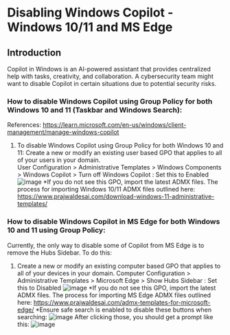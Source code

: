 # Disabling Windows Copilot - Windows 10/11 and MS Edge

## Introduction
Copilot in Windows is an AI-powered assistant that provides centralized help with tasks, creativity, and collaboration. 
A cybersecurity team might want to disable Copilot in certain situations due to potential security risks. 

### How to disable Windows Copilot using Group Policy for both Windows 10 and 11 (Taskbar and Windows Search):
References: https://learn.microsoft.com/en-us/windows/client-management/manage-windows-copilot

1. To disable Windows Copilot using Group Policy for both Windows 10 and 11: Create a new or modify an existing user based GPO that applies to all of your users in your domain.  
  User Configuration > Administrative Templates > Windows Components > Windows Copilot > Turn off Windows Copilot : Set this to Enabled
  ![image](https://github.com/msab05/Disabling-Windows-Copilot/assets/61631832/53be7b05-af24-4fbc-8393-776732e29406)
*If you do not see this GPO, import the latest ADMX files. The process for importing Windows 10/11 ADMX files outlined here: https://www.prajwaldesai.com/download-windows-11-administrative-templates/




### How to disable Windows Copilot in MS Edge for both Windows 10 and 11 using Group Policy:
Currently, the only way to disable some of Copilot from MS Edge is to remove the Hubs Sidebar. To do this:

1. Create a new or modify an existing computer based GPO that applies to all of your devices in your domain.
Computer Configuration > Administrative Templates > Microsoft Edge > Show Hubs Sidebar : Set this to Disabled
![image](https://github.com/msab05/Disabling-Windows-Copilot/assets/61631832/54682aba-66da-4755-9323-70db440b91b2)
*If you do not see this GPO, import the latest ADMX files. The process for importing MS Edge ADMX files outlined here: https://www.prajwaldesai.com/admx-templates-for-microsoft-edge/
*Ensure safe search is enabled to disable these buttons when searching:
![image](https://github.com/msab05/Disabling-Windows-Copilot/assets/61631832/b723a405-14de-4ac6-bfd4-cc0ba19a2630)
After clicking those, you should get a prompt like this:
![image](https://github.com/msab05/Disabling-Windows-Copilot/assets/61631832/8fd5e18b-7af8-4d87-bf1e-6bbe8a254242)

